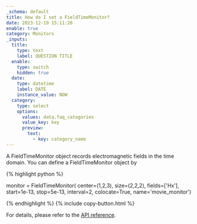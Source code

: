 ```yaml
---
_schema: default
title: How do I set a FieldTimeMonitor?
date: 2023-12-19 15:11:26
enable: true
category: Monitors
_inputs:
  title:
    type: text
    label: QUESTION TITLE
  enable:
    type: switch
    hidden: true
  date:
    type: datetime
    label: DATE
    instance_value: NOW
  category:
    type: select
    options:
      values: data.faq_categories
      value_key: key
      preview:
        text:
          - key: category_name
---
```

A FieldTimeMonitor object records electromagnetic fields in the time domain. You can define a FieldTimeMonitor object by

<div markdown class="code-snippet">{% highlight python %}

monitor = FieldTimeMonitor(
    center=(1,2,3),
    size=(2,2,2),
    fields=['Hx'],
    start=1e-13,
    stop=5e-13,
    interval=2,
    colocate=True,
    name='movie_monitor')

{% endhighlight %}
{% include copy-button.html %}
</div>

For details, please refer to the [API reference](https://docs.flexcompute.com/projects/tidy3d/en/stable/_autosummary/tidy3d.FieldTimeMonitor.html).